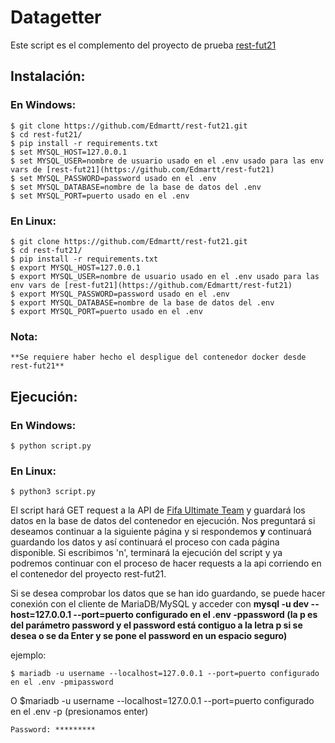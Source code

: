 # Datagetter

Este script es el complemento del proyecto de prueba [rest-fut21](https://github.com/Edmartt/rest-fut21)

## Instalación:
    
   ### En Windows:

    $ git clone https://github.com/Edmartt/rest-fut21.git
    $ cd rest-fut21/
    $ pip install -r requirements.txt
    $ set MYSQL_HOST=127.0.0.1
    $ set MYSQL_USER=nombre de usuario usado en el .env usado para las env vars de [rest-fut21](https://github.com/Edmartt/rest-fut21)
    $ set MYSQL_PASSWORD=password usado en el .env
    $ set MYSQL_DATABASE=nombre de la base de datos del .env
    $ set MYSQL_PORT=puerto usado en el .env


   ### En Linux:

    $ git clone https://github.com/Edmartt/rest-fut21.git
    $ cd rest-fut21/
    $ pip install -r requirements.txt
    $ export MYSQL_HOST=127.0.0.1
    $ export MYSQL_USER=nombre de usuario usado en el .env usado para las env vars de [rest-fut21](https://github.com/Edmartt/rest-fut21)
    $ export MYSQL_PASSWORD=password usado en el .env
    $ export MYSQL_DATABASE=nombre de la base de datos del .env
    $ export MYSQL_PORT=puerto usado en el .env

   ### Nota:
   	**Se requiere haber hecho el despligue del contenedor docker desde rest-fut21**
    
## Ejecución:

   ### En Windows:

    $ python script.py

   ### En Linux:
    
    $ python3 script.py
  
   El script hará GET request a la API de [Fifa Ultimate Team](https://www.easports.com/fifa/ultimate-team/api/fut/item?page=1) y guardará los datos en la base de datos del contenedor en ejecución. Nos preguntará si deseamos continuar a la siguiente página y si respondemos **y** continuará guardando los datos y así continuará el proceso con cada página disponible. Si escribimos 'n', terminará la ejecución del script y ya podremos continuar con el proceso de hacer requests a la api corriendo en el contenedor del proyecto rest-fut21.

   Si se desea comprobar los datos que se han ido guardando, se puede hacer conexión con el cliente de MariaDB/MySQL y acceder con **mysql -u dev --host=127.0.0.1 --port=puerto configurado en el .env -ppassword (la p es del parámetro password y el password está contiguo a la letra p si se desea o se da Enter y se pone el password en un espacio seguro)**
   
ejemplo:

    $ mariadb -u username --localhost=127.0.0.1 --port=puerto configurado en el .env -pmipassword

O
    $mariadb -u username --localhost=127.0.0.1 --port=puerto configurado en el .env -p (presionamos enter)

    Password: *********
